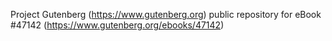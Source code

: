 Project Gutenberg (https://www.gutenberg.org) public repository for eBook #47142 (https://www.gutenberg.org/ebooks/47142)
